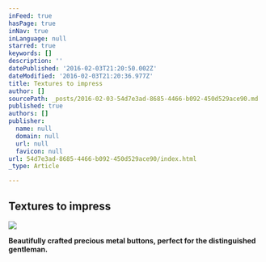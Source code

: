 ```yaml
---
inFeed: true
hasPage: true
inNav: true
inLanguage: null
starred: true
keywords: []
description: ''
datePublished: '2016-02-03T21:20:50.002Z'
dateModified: '2016-02-03T21:20:36.977Z'
title: Textures to impress
author: []
sourcePath: _posts/2016-02-03-54d7e3ad-8685-4466-b092-450d529ace90.md
published: true
authors: []
publisher:
  name: null
  domain: null
  url: null
  favicon: null
url: 54d7e3ad-8685-4466-b092-450d529ace90/index.html
_type: Article

---
```

## Textures to impress
![](https://the-grid-user-content.s3-us-west-2.amazonaws.com/a8003650-c47f-42f2-ac75-0b56568aa174.jpg)

**Beautifully crafted precious metal buttons, perfect for the distinguished gentleman.**